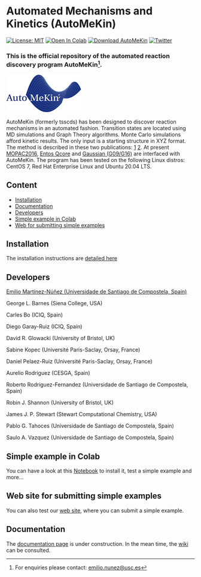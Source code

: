 # Automated Mechanisms and Kinetics (AutoMeKin)

[![License: MIT](https://img.shields.io/badge/License-MIT-yellow.svg)](https://opensource.org/licenses/MIT) [![Open In Colab](https://colab.research.google.com/assets/colab-badge.svg)](https://colab.research.google.com/github/emartineznunez/AutoMeKin/blob/main/AutoMeKin.ipynb) [![Download AutoMeKin](https://img.shields.io/sourceforge/dm/automekin.svg)](https://sourceforge.net/projects/automekin/files/latest/download) [![Twitter](https://img.shields.io/twitter/url/https/twitter.com/AutoMeKin2021.svg?style=social&label=Follow%20%40AutoMeKin2021)](https://twitter.com/AutoMeKin2021)


### This is the official repository of the automated reaction discovery program **AutoMeKin**[^1].

<p align="left">
   <img src="logo.png" alt="alt text" width="200" height="100">
</p>


AutoMeKin (formerly tsscds) has been designed to discover reaction mechanisms in an automated fashion. Transition states are located using MD simulations and Graph Theory algorithms. Monte Carlo simulations afford kinetic results. The only input is a starting structure in XYZ format. The method is described in these two publications: [1](https://onlinelibrary.wiley.com/doi/abs/10.1002/jcc.23790) [2](https://pubs.rsc.org/en/content/articlelanding/2015/cp/c5cp02175h#!divAbstract). At present [MOPAC2016](https://github.com/openmopac/mopac), [Entos Qcore](https://software.entos.ai/qcore/documentation/) and [Gaussian (G09/G16)](https://gaussian.com/) are interfaced with AutoMeKin. The program has been tested on the following Linux distros: CentOS 7, Red Hat Enterprise Linux and Ubuntu 20.04 LTS.

## Content
- [Installation](#inst)
- [Documentation](#doc)
- [Developers](#dev)
- [Simple example in Colab](#colab)
- [Web for submitting simple examples](#web)

## Installation<a name="inst"></a>
The installation instructions are [detailed here](https://emartineznunez.github.io/AutoMeKin/)

## Developers<a name="dev"></a>

[Emilio Martínez-Núñez (Universidade de Santiago de Compostela, Spain)](https://emartineznunez.github.io/)

George L. Barnes (Siena College, USA)

Carles Bo (ICIQ, Spain)

Diego Garay-Ruiz (ICIQ, Spain)

David R. Glowacki (University of Bristol, UK)

Sabine Kopec (Université Paris-Saclay, Orsay, France)

Daniel Pelaez-Ruiz (Université Paris-Saclay, Orsay, France)

Aurelio Rodriguez (CESGA, Spain)

Roberto Rodriguez-Fernandez (Universidade de Santiago de Compostela, Spain)

Robin J. Shannon (University of Bristol, UK)

James J. P. Stewart (Stewart Computational Chemistry, USA)

Pablo G. Tahoces (Universidade de Santiago de Compostela, Spain)

Saulo A. Vazquez (Universidade de Santiago de Compostela, Spain)

## Simple example in Colab<a name="colab"></a>
You can have a look at this [Notebook](https://colab.research.google.com/github/emartineznunez/AutoMeKin/blob/main/AutoMeKin.ipynb) to install it, test a simple example and more...

## Web site for submitting simple examples<a name="web"></a>
You can also test our [web site](https://rxnkin.usc.es/amk/), where you can submit a simple example.

## Documentation<a name="doc"></a>
The [documentation page](https://emartineznunez.github.io/AutoMeKin/) is under construction. In the mean time, the [wiki](https://github.com/emartineznunez/AutoMeKin/wiki) can be consulted. 


[^1]: For enquiries please contact: emilio.nunez@usc.es
